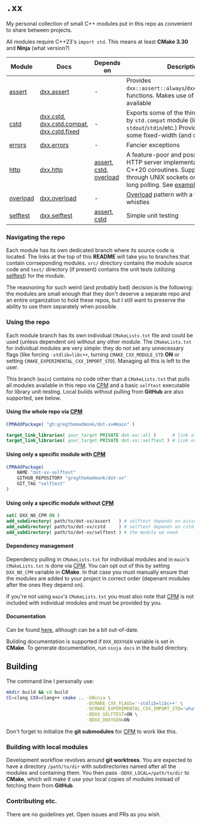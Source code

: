 # `.xx`

My personal collection of small C++ modules put in this repo as convenient to
share between projects.

All modules require C++23's `import std`. This means at least __CMake 3.30__ and
__Ninja__ (what version?)

|Module|Docs|Depends on|Description|Included by default|
|---|---|---|---|---|
|[assert](https://github.com/GregTheMadMonk/dot-xx/tree/assert)| [dxx.assert](https://gregthemadmonk.github.io/misc/docs/dot-xx/module__dxx_8assert.html) | - | Provides `dxx::assert::always`/`dxx::assert::debug` functions. Makes use of `<stacktrace>` if available | Yes |
|[cstd](https://github.com/GregTheMadMonk/dot-xx/tree/cstd)| [dxx.cstd](https://gregthemadmonk.github.io/misc/docs/dot-xx/module__dxx_8cstd.html), [dxx.cstd.compat](https://gregthemadmonk.github.io/misc/docs/dot-xx/module__dxx_8cstd_8compat.html), [dxx.cstd.fixed](https://gregthemadmonk.github.io/misc/docs/dot-xx/module__dxx_8cstd_8fixed.html) | - | Exports some of the things not provided by `std.compat` module (like `stdout`/`stdin`/etc.) Provides aliases for some fixed-width (and other) types | Yes |
|[errors](https://github.com/GregTheMadMonk/dot-xx/tree/errors)| [dxx.errors](https://gregthemadmonk.github.io/misc/docs/dot-xx/module__dxx_8errirs.html) | - | Fancier exceptions | Yes |
|[http](https://github.com/GregTheMadMonk/dot-xx/tree/http)| [dxx.http](https://gregthemadmonk.github.io/misc/docs/dot-xx/module__dxx_8http.html) | [assert](https://github.com/GregTheMadMonk/dot-xx/tree/assert), [cstd](https://github.com/GregTheMadMonk/dot-xx/tree/cstd), [overload](https://github.com/GregTheMadMonk/dot-xx/tree/overload) | A feature-poor and possibly incomplete HTTP server implementation built with C++20 coroutines. Supports networking through UNIX sockets only. Supports long polling. See [example](https://github.com/GregTheMadMonk/dot-xx/blob/http/example/main.cc). | No. Set `DXX_WITH_HTTP` CMake option to `ON` to include |
|[overload](https://github.com/GregTheMadMonk/dot-xx/tree/overload)| [dxx.overload](https://gregthemadmonk.github.io/misc/docs/dot-xx/module__dxx_8overload.html) | - | [Overload](https://www.cppstories.com/2019/02/2lines3featuresoverload.html/) pattern with a few bells and whistles | Yes |
|[selftest](https://github.com/GregTheMadMonk/dot-xx/tree/selftest)| [dxx.selftest](https://gregthemadmonk.github.io/misc/docs/dot-xx/module__dxx_8selftest.html) | [assert](https://github.com/GregTheMadMonk/dot-xx/tree/assert), [cstd](https://github.com/GregTheMadMonk/dot-xx/tree/cstd) | Simple unit testing | Yes |

### Navigating the repo

Each module has its own dedicated branch where its source code is located.
The links at the top of this __README__ will take you to branches that contain
corrseponding modules. `src/` directory contains the module source code and
`test/` directory (if present) contains the unit tests (utilizing
[selftest](https://github.com/GregTheMadMonk/dot-xx/tree/selftest)) for the
module.

The reasnoning for such weird (and probably bad) decision is the following:
the modules are small enough that they don't deserve a separate repo and an
entire organization to hold these repos, but I still want to preserve the
ability to use them separately when possible.

### Using the repo

Each module branch has its own individual `CMakeLists.txt` file and could
be used (unless dependent on) without any other module. The `CMakeLists.txt`
for individual modules are very simple: they do not set any unnecessary flags
(like forcing `-stdlib=libc++`, turning `CMAKE_CXX_MODULE_STD` __ON__ or setting
`CMAKE_EXPERIMENTAL_CXX_IMPORT_STD`). Managing all this is left to the user.

This branch (`main`) contains no code other than a `CMakeLists.txt` that pulls
all modules available in this repo via [CPM](https://github.com/cpm-cmake/CPM.cmake)
and a basic `selftest` executable for library unit-testing.
Local builds without pulling from __GitHub__ are also supported, see below.

#### Using the whole repo via [CPM](https://github.com/cpm-cmake/CPM.cmake)

```cmake
CPMAddPackage( "gh:gregthemadmonk/dot-xx#main" )

target_link_libraries( your_target PRIVATE dot-xx::all )      # link all modules
target_link_libraries( your_target PRIVATE dot-xx::selftest ) # link only selftest and required
```

#### Using only a specific module with [CPM](https://github.com/cpm-cmake/CPM.cmake)

```cmake
CPMAddPackage(
    NAME "dot-xx-selftest"
    GITHUB_REPOSITORY "gregthemadmonk/dot-xx"
    GIT_TAG "selftest"
)
```

#### Using only a specific module without [CPM](https://github.com/cpm-cmake/CPM.cmake)

```cmake
set( DXX_NO_CPM ON )
add_subdirectory( path/to/dot-xx/assert   ) # selftest depends on asssert
add_subdirectory( path/to/dot-xx/cstd     ) # selftest depends on cstd
add_subdirectory( path/to/dot-xx/selftest ) # the module we need
```

#### Dependency management

Dependency pulling in `CMakeLists.txt` for individual modules and in `main`'s
`CMakeLists.txt` is done via [CPM](https://github.com/cpm-cmake/CPM.cmake).
You can opt out of this by setting `DXX_NO_CPM` variable in __CMake__.
In that case you must manually ensure that the modules are added to your project
in correct order (depenant modules after the ones they depend on).

If you're not using `main`'s `CMakeLists.txt` you must also note that
[CPM](https://github.com/cpm-cmake/CPM.cmake) is not included with individual
modules and must be provided by you.

#### Documentation

Can be found [here](https://gregthemadmonk.github.io/misc/docs/dot-xx/),
although can be a bit out-of-date.

Building documentation is supported if `DXX_DOXYGEN` variable is set in
__CMake__. To generate documentation, run `ninja docs` in the build directory.

## Building

The command line I personally use:
```sh
mkdir build && cd build
CC=clang CXX=clang++ cmake .. -GNinja \
                              -DCMAKE_CXX_FLAGS='-stdlib=libc++' \
                              -DCMAKE_EXPERIMENTAL_CXX_IMPORT_STD='whatever-the-feature-test-value-is-now' \
                              -DDXX_SELFTEST=ON \
                              -DDXX_DOXYGEN=ON
```

Don't forget to initialize the __git submodules__ for
[CPM](https://github.com/cpm-cmake/CPM.cmake) to work like this.

### Building with local modules

Development workflow revolves around __git worktrees__. You are expected to have
a directory `/path/to/dir` with subdirectories named after all the modules and
containing them. You then pass `-DDXX_LOCAL=/path/to/dir` to __CMake__,
which will make it use your local copies of modules instead of fetching them
from __GitHub__.

### Contributing etc.

There are no guidelines yet. Open issues and PRs as you wish.
